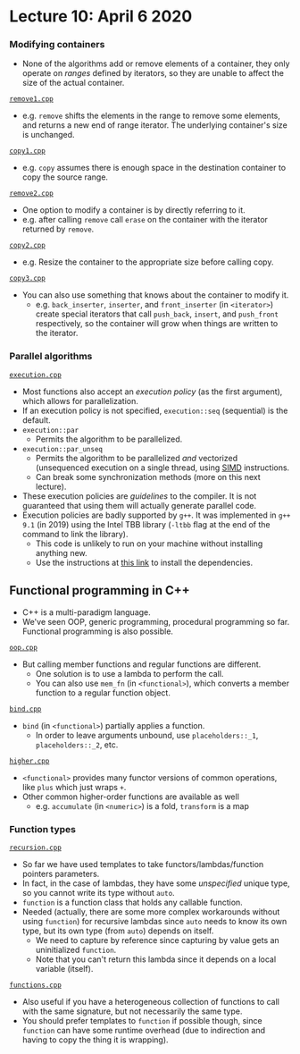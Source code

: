 # Lecture 10: April 6 2020

### Modifying containers

- None of the algorithms add or remove elements of a container, they only operate on _ranges_ defined by iterators, so they are unable to affect the size of the actual container.

[`remove1.cpp`](remove1.cpp)

- e.g. `remove` shifts the elements in the range to remove some elements, and returns a new end of range iterator. The underlying container's size is unchanged.

[`copy1.cpp`](copy1.cpp)

- e.g. `copy` assumes there is enough space in the destination container to copy the source range.

[`remove2.cpp`](remove2.cpp)

- One option to modify a container is by directly referring to it.
- e.g. after calling `remove` call `erase` on the container with the iterator returned by `remove`.

[`copy2.cpp`](copy2.cpp)

- e.g. Resize the container to the appropriate size before calling copy.

[`copy3.cpp`](copy3.cpp)

- You can also use something that knows about the container to modify it.
  - e.g. `back_inserter`, `inserter`, and `front_inserter` (in `<iterator>`) create special iterators that call `push_back`, `insert`, and `push_front` respectively, so the container will grow when things are written to the iterator.

### Parallel algorithms

[`execution.cpp`](execution.cpp)

- Most functions also accept an _execution policy_ (as the first argument), which allows for parallelization.
- If an execution policy is not specified, `execution::seq` (sequential) is the default.
- `execution::par`
  - Permits the algorithm to be parallelized.
- `execution::par_unseq`
  - Permits the algorithm to be parallelized _and_ vectorized (unsequenced execution on a single thread, using [SIMD](https://en.wikipedia.org/wiki/SIMD) instructions.
  - Can break some synchronization methods (more on this next lecture).
- These execution policies are _guidelines_ to the compiler. It is not guaranteed that using them will actually generate parallel code.
- Execution policies are badly supported by `g++`. It was implemented in `g++ 9.1` (in 2019) using the Intel TBB library (`-ltbb` flag at the end of the command to link the library).
  - This code is unlikely to run on your machine without installing anything new.
  - Use the instructions at [this link](https://solarianprogrammer.com/2019/05/09/cpp-17-stl-parallel-algorithms-gcc-intel-tbb-linux-macos/) to install the dependencies.

## Functional programming in C++

- C++ is a multi-paradigm language.
- We've seen OOP, generic programming, procedural programming so far. Functional programming is also possible.

[`oop.cpp`](oop.cpp)

- But calling member functions and regular functions are different.
  - One solution is to use a lambda to perform the call.
  - You can also use `mem_fn` (in `<functional>`), which converts a member function to a regular function object.

[`bind.cpp`](bind.cpp)

- `bind` (in `<functional>`) partially applies a function.
  - In order to leave arguments unbound, use `placeholders::_1`, `placeholders::_2`, etc.

[`higher.cpp`](higher.cpp)

- `<functional>` provides many functor versions of common operations, like `plus` which just wraps `+`.
- Other common higher-order functions are available as well
  - e.g. `accumulate` (in `<numeric>`) is a fold, `transform` is a map

### Function types

[`recursion.cpp`](recursion.cpp)

- So far we have used templates to take functors/lambdas/function pointers parameters.
- In fact, in the case of lambdas, they have some _unspecified_ unique type, so you cannot write its type without `auto`.
- `function` is a function class that holds any callable function.
- Needed (actually, there are some more complex workarounds without using `function`) for recursive lambdas since `auto` needs to know its own type, but its own type (from `auto`) depends on itself.
  - We need to capture by reference since capturing by value gets an uninitialized `function`.
  - Note that you can't return this lambda since it depends on a local variable (itself).

[`functions.cpp`](functions.cpp)

- Also useful if you have a heterogeneous collection of functions to call with the same signature, but not necessarily the same type.
- You should prefer templates to `function` if possible though, since `function` can have some runtime overhead (due to indirection and having to copy the thing it is wrapping).
